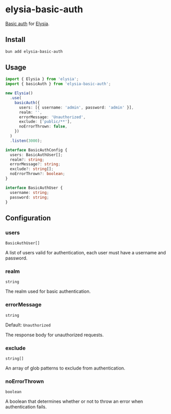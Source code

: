 # elysia-basic-auth

[Basic auth](https://developer.mozilla.org/en-US/docs/Web/HTTP/Authentication) for [Elysia](https://elysiajs.com/).

## Install

```bash
bun add elysia-basic-auth
```

## Usage

```ts
import { Elysia } from 'elysia';
import { basicAuth } from 'elysia-basic-auth';

new Elysia()
  .use(
    basicAuth({
      users: [{ username: 'admin', password: 'admin' }],
      realm: '',
      errorMessage: 'Unauthorized',
      exclude: ['public/**'],
      noErrorThrown: false,
    })
  )
  .listen(3000);

interface BasicAuthConfig {
  users: BasicAuthUser[];
  realm?: string;
  errorMessage?: string;
  exclude?: string[];
  noErrorThrown?: boolean;
}

interface BasicAuthUser {
  username: string;
  password: string;
}
```

## Configuration

### users

`BasicAuthUser[]`

A list of users valid for authentication, each user must have a username and password.

### realm

`string`

The realm used for basic authentication.

### errorMessage

`string`

Default: `Unauthorized`

The response body for unauthorized requests.

### exclude

`string[]`

An array of glob patterns to exclude from authentication.

### noErrorThrown

`boolean`

A boolean that determines whether or not to throw an error when authentication fails.
